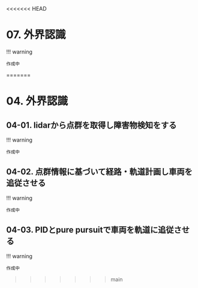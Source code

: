 <<<<<<< HEAD
# 07. 外界認識

!!! warning

    作成中
=======
# 04. 外界認識

## 04-01. lidarから点群を取得し障害物検知をする

!!! warning

    作成中

## 04-02. 点群情報に基づいて経路・軌道計画し車両を追従させる

!!! warning

    作成中

## 04-03. PIDとpure pursuitで車両を軌道に追従させる

!!! warning

    作成中
>>>>>>> main
